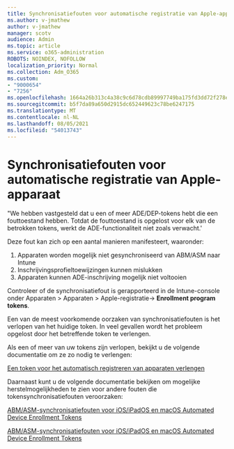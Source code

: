 ```yaml
---
title: Synchronisatiefouten voor automatische registratie van Apple-apparaat
ms.author: v-jmathew
author: v-jmathew
manager: scotv
audience: Admin
ms.topic: article
ms.service: o365-administration
ROBOTS: NOINDEX, NOFOLLOW
localization_priority: Normal
ms.collection: Adm_O365
ms.custom:
- "9000654"
- "7256"
ms.openlocfilehash: 1664a26b313c4a38c9c6d78cdb89997749ba175fd3dd72f278e99bbd50b0ee84
ms.sourcegitcommit: b5f7da89a650d2915dc652449623c78be6247175
ms.translationtype: MT
ms.contentlocale: nl-NL
ms.lasthandoff: 08/05/2021
ms.locfileid: "54013743"
---
```

# <a name="apple-automatic-device-enrollment-sync-errors"></a>Synchronisatiefouten voor automatische registratie van Apple-apparaat

"We hebben vastgesteld dat u een of meer ADE/DEP-tokens hebt die een fouttoestand hebben. Totdat de fouttoestand is opgelost voor elk van de betrokken tokens, werkt de ADE-functionaliteit niet zoals verwacht.'

Deze fout kan zich op een aantal manieren manifesteert, waaronder:

1. Apparaten worden mogelijk niet gesynchroniseerd van ABM/ASM naar Intune
2. Inschrijvingsprofieltoewijzingen kunnen mislukken
3. Apparaten kunnen ADE-inschrijving mogelijk niet voltooien

Controleer of de synchronisatiefout is gerapporteerd in de Intune-console onder Apparaten > Apparaten > Apple-registratie-> **Enrollment program tokens**.

Een van de meest voorkomende oorzaken van synchronisatiefouten is het verlopen van het huidige token. In veel gevallen wordt het probleem opgelost door het betreffende token te verlengen.

Als een of meer van uw tokens zijn verlopen, bekijkt u de volgende documentatie om ze zo nodig te verlengen:

[Een token voor het automatisch registreren van apparaten verlengen](https://docs.microsoft.com/mem/intune/enrollment/device-enrollment-program-enroll-ios#renew-an-automated-device-enrollment-token)

Daarnaast kunt u de volgende documentatie bekijken om mogelijke herstelmogelijkheden te zien voor andere fouten die tokensynchronisatiefouten veroorzaken:

[ABM/ASM-synchronisatiefouten voor iOS/iPadOS en macOS Automated Device Enrollment Tokens](https://docs.microsoft.com/mem/intune/enrollment/troubleshoot-ios-enrollment-errors#sync-token-errors-between-intune-and-ade-dep)







[ABM/ASM-synchronisatiefouten voor iOS/iPadOS en macOS Automated Device Enrollment Tokens](https://docs.microsoft.com/mem/intune/enrollment/troubleshoot-ios-enrollment-errors#resolutions-when-syncing-tokens-between-intune-and-abmasm-for-automated-device-enrollment)
